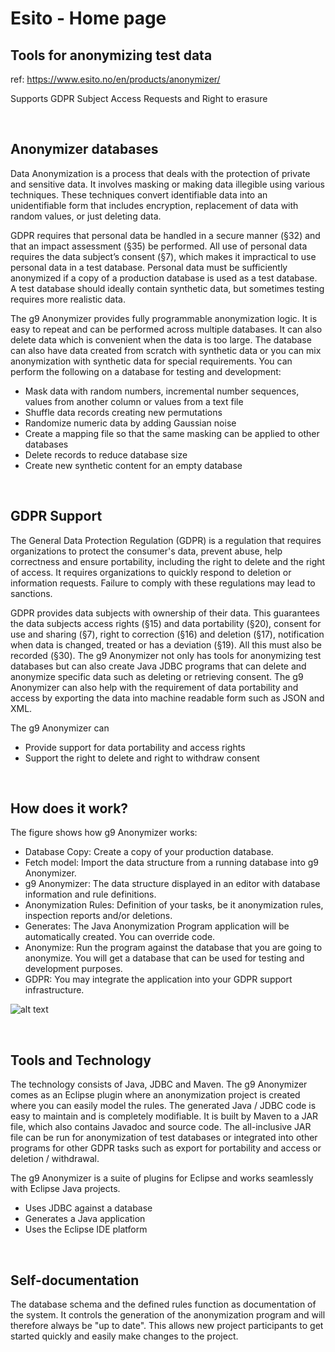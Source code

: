 # Esito - Home page

## Tools for anonymizing test data

ref: https://www.esito.no/en/products/anonymizer/

Supports GDPR Subject Access Requests and Right to erasure

&nbsp;

## Anonymizer databases

Data Anonymization is a process that deals with the protection of private and sensitive data. It involves masking or making data illegible using various techniques. These techniques convert identifiable data into an unidentifiable form that includes encryption, replacement of data with random values, or just deleting data.

GDPR requires that personal data be handled in a secure manner (§32) and that an impact assessment (§35) be performed. All use of personal data requires the data subject’s consent (§7), which makes it impractical to use personal data in a test database. Personal data must be sufficiently anonymized if a copy of a production database is used as a test database. A test database should ideally contain synthetic data, but sometimes testing requires more realistic data.

The g9 Anonymizer provides fully programmable anonymization logic. It is easy to repeat and can be performed across multiple databases. It can also delete data which is convenient when the data is too large. The database can also have data created from scratch with synthetic data or you can mix anonymization with synthetic data for special requirements.
You can perform the following on a database for testing and development:

- Mask data with random numbers, incremental number sequences, values from another column or values from a text file
- Shuffle data records creating new permutations
- Randomize numeric data by adding Gaussian noise
- Create a mapping file so that the same masking can be applied to other databases
- Delete records to reduce database size
- Create new synthetic content for an empty database

&nbsp;

## GDPR Support

The General Data Protection Regulation (GDPR) is a regulation that requires organizations to protect the consumer's data, prevent abuse, help correctness and ensure portability, including the right to delete and the right of access. It requires organizations to quickly respond to deletion or information requests. Failure to comply with these regulations may lead to sanctions.

GDPR provides data subjects with ownership of their data. This guarantees the data subjects access rights (§15) and data portability (§20), consent for use and sharing (§7), right to correction (§16) and deletion (§17), notification when data is changed, treated or has a deviation (§19). All this must also be recorded (§30). The g9 Anonymizer not only has tools for anonymizing test databases but can also create Java JDBC programs that can delete and anonymize specific data such as deleting or retrieving consent. The g9 Anonymizer can also help with the requirement of data portability and access by exporting the data into machine readable form such as JSON and XML.

The g9 Anonymizer can

- Provide support for data portability and access rights
- Support the right to delete and right to withdraw consent

&nbsp;

## How does it work?


The figure shows how g9 Anonymizer works:

- Database Copy: Create a copy of your production database.
- Fetch model: Import the data structure from a running database into g9 Anonymizer.
- g9 Anonymizer: The data structure displayed in an editor with database information and rule definitions.
- Anonymization Rules: Definition of your tasks, be it anonymization rules, inspection reports and/or deletions.
- Generates: The Java Anonymization Program application will be automatically created. You can override code.
- Anonymize: Run the program against the database that you are going to anonymize. You will get a database that can be used for testing and development purposes.
- GDPR: You may integrate the application into your GDPR support infrastructure.

![alt text](/img/docs/g9_ano_process.png "DBano Web")

&nbsp;

## Tools and Technology

The technology consists of Java, JDBC and Maven. The g9 Anonymizer comes as an Eclipse plugin where an anonymization project is created where you can easily model the rules. The generated Java / JDBC code is easy to maintain and is completely modifiable. It is built by Maven to a JAR file, which also contains Javadoc and source code. The all-inclusive JAR file can be run for anonymization of test databases or integrated into other programs for other GDPR tasks such as export for portability and access or deletion / withdrawal.

The g9 Anonymizer is a suite of plugins for Eclipse and works seamlessly with Eclipse Java projects.
- Uses JDBC against a database
- Generates a Java application
- Uses the Eclipse IDE platform

&nbsp;

## Self-documentation

The database schema and the defined rules function as documentation of the system. It controls the generation of the anonymization program and will therefore always be "up to date". This allows new project participants to get started quickly and easily make changes to the project.

